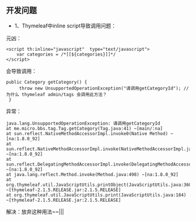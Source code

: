 ## 开发问题

* 1、Thymeleaf中inline script导致调用问题：
    
元凶：

    <script th:inline="javascript"  type="text/javascript">
        var categories = /*[[${categories}]]*/
    </script>    

会导致调用：    
    
    public Category getCategory() {
         throw new UnsupportedOperationException("请调用getCategoryId"); // 为什么 thymeleaf admin/tags 会调用此方法？
     }

异常：

    java.lang.UnsupportedOperationException: 请调用getCategoryId
    at me.micro.bbs.tag.Tag.getCategory(Tag.java:41) ~[main/:na]
    at sun.reflect.NativeMethodAccessorImpl.invoke0(Native Method) ~[na:1.8.0_92]
    at sun.reflect.NativeMethodAccessorImpl.invoke(NativeMethodAccessorImpl.java:62) ~[na:1.8.0_92]
    at sun.reflect.DelegatingMethodAccessorImpl.invoke(DelegatingMethodAccessorImpl.java:43) ~[na:1.8.0_92]
    at java.lang.reflect.Method.invoke(Method.java:498) ~[na:1.8.0_92]
    at org.thymeleaf.util.JavaScriptUtils.printObject(JavaScriptUtils.java:360) ~[thymeleaf-2.1.5.RELEASE.jar:2.1.5.RELEASE]
    at org.thymeleaf.util.JavaScriptUtils.print(JavaScriptUtils.java:184) ~[thymeleaf-2.1.5.RELEASE.jar:2.1.5.RELEASE]
    
解决：放弃这种用法~~|||